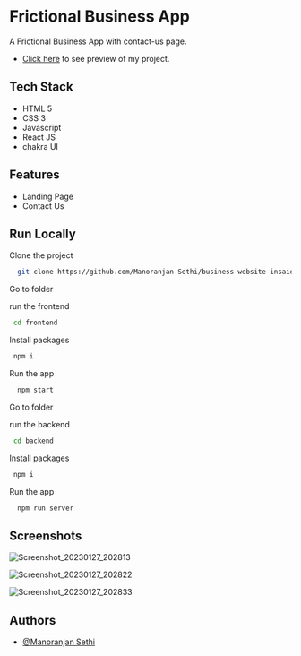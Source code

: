 #  Frictional Business App

A Frictional Business App with contact-us page.

- [Click here](https://incredible-beignet-76a976.netlify.app/) to see preview of my project.

## Tech Stack

- HTML 5
- CSS 3
- Javascript
- React JS
- chakra UI

## Features

- Landing Page
- Contact Us

## Run Locally

Clone the project

```bash
  git clone https://github.com/Manoranjan-Sethi/business-website-insaid.git
```

Go to folder

run the frontend
```bash
 cd frontend
```

Install packages

```bash
 npm i
```

Run the app

```bash
  npm start
```

Go to folder

run the backend

```bash
 cd backend
```

Install packages

```bash
 npm i
```

Run the app

```bash
  npm run server
```

## Screenshots

![Screenshot_20230127_202813](https://user-images.githubusercontent.com/84295391/215118970-e7637a46-2228-4da6-8ada-254ad8d224f7.png)

![Screenshot_20230127_202822](https://user-images.githubusercontent.com/84295391/215118983-55d55f38-78af-4503-8470-9d993b00fe56.png)

![Screenshot_20230127_202833](https://user-images.githubusercontent.com/84295391/215119010-a280b383-a58a-41c1-b78c-b3bff7a21e61.png)


## Authors

- [@Manoranjan Sethi](https://github.com/Manoranjan-Sethi)
